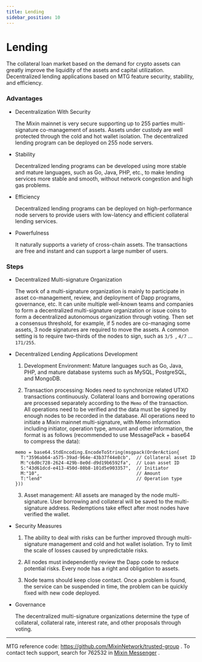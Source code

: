 ```yaml
---
title: Lending
sidebar_position: 10
---
```


# Lending

The collateral loan market based on the demand for crypto assets can greatly improve the liquidity of the assets and capital utilization.  Decentralized lending applications based on MTG feature security, stability, and efficiency.

### Advantages

- Decentralization With Security
  
  The Mixin mainnet is very secure supporting up to 255 parties multi-signature co-management of assets. Assets under custody are well protected through the cold and hot wallet isolation. The decentralized lending program can be deployed on 255 node servers.

- Stability 
  
  Decentralized lending programs can be developed using more stable and mature languages, such as Go, Java, PHP, etc., to make lending services more stable and smooth, without network congestion and high gas problems.

- Efficiency
  
  Decentralized lending programs can be deployed on high-performance node servers to provide users with low-latency and efficient collateral lending services.

- Powerfulness

  It naturally supports a variety of cross-chain assets. The transactions are free and instant and can support a large number of users.

### Steps

- Decentralized Multi-signature Organization

  The work of a multi-signature organization is mainly to participate in asset co-management, review, and deployment of Dapp programs, governance, etc. It can unite multiple well-known teams and companies to form a decentralized multi-signature organization or issue coins to form a decentralized autonomous organization through voting. Then set a consensus threshold, for example, if 5 nodes are co-managing some assets, 3 node signatures are required to move the assets. A common setting is to require two-thirds of the nodes to sign, such as `3/5 `, `4/7` ... `171/255`.

- Decentralized Lending Applications Development
  
  1. Development Environment: Mature languages such as Go, Java, PHP, and mature database systems such as MySQL, PostgreSQL, and MongoDB.

  2. Transaction processing: Nodes need to synchronize related UTXO transactions continuously. Collateral loans and borrowing operations are processed separately according to the `Memo` of the transaction. All operations need to be verified and the data must be signed by enough nodes to be recorded in the database. All operations need to initiate a Mixin mainnet multi-signature, with Memo information including initiator, operation type, amount and other information, the format is as follows (recommended to use MessagePack + base64 to compress the data):

  ```golang
  memo = base64.StdEncoding.EncodeToString(msgpack(OrderAction{
    T:"3596ab64-a575-39ad-964e-43b37f44e8cb",  // Collateral asset ID
    M:"c6d0c728-2624-429b-8e0d-d9d19b6592fa",  // Loan asset ID
    S:"43d61dcd-e413-450d-80b8-101d5e903357",  // Initiator
    M:"10",                                    // Amount
    T:"lend"                                   // Operation type
  }))
  ```

  3. Asset management: All assets are managed by the node multi-signature. User borrowing and collateral will be saved to the multi-signature address. Redemptions take effect after most nodes have verified the wallet.

- Security Measures

  1. The ability to deal with risks can be further improved through multi-signature management and cold and hot wallet isolation. Try to limit the scale of losses caused by unpredictable risks.

  2. All nodes must independently review the Dapp code to reduce potential risks. Every node has a right and obligation to assets.

  3. Node teams should keep close contact. Once a problem is found, the service can be suspended in time, the problem can be quickly fixed with new code deployed.

- Governance

  The decentralized multi-signature organizations determine the type of collateral, collateral rate, interest rate, and other proposals through voting.


---
MTG reference code: https://github.com/MixinNetwork/trusted-group . To contact tech support, search for 762532 in [Mixin Messenger](https://w3c.group/c/1609251387450619) .
